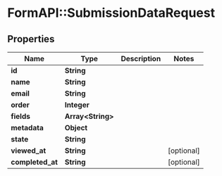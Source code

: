 # FormAPI::SubmissionDataRequest

## Properties
Name | Type | Description | Notes
------------ | ------------- | ------------- | -------------
**id** | **String** |  | 
**name** | **String** |  | 
**email** | **String** |  | 
**order** | **Integer** |  | 
**fields** | **Array&lt;String&gt;** |  | 
**metadata** | **Object** |  | 
**state** | **String** |  | 
**viewed_at** | **String** |  | [optional] 
**completed_at** | **String** |  | [optional] 


